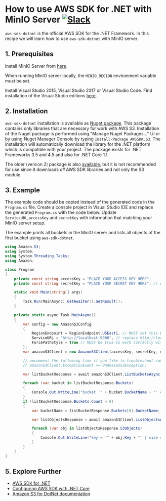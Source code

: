 # How to use AWS SDK for .NET with MinIO Server [![Slack](https://slack.min.io/slack?type=svg)](https://slack.min.io)
`aws-sdk-dotnet` is the official AWS SDK for the .NET Framework. In this recipe we will learn how to use `aws-sdk-dotnet` with MinIO server.

## 1. Prerequisites

Install MinIO Server from [here](https://docs.min.io/docs/minio-quickstart-guide).

When running MinIO server locally, the `MINIO_REGION` environment variable must be set.

Install Visual Studio 2015,  Visual Studio 2017 or Visual Studio Code. Find installation of the Visual Studio editions [here](https://www.visualstudio.com/downloads/).

## 2. Installation

`aws-sdk-dotnet` installation is available as [Nuget package](https://www.nuget.org/packages/AWSSDK.S3/). This package contains only libraries that are necessary for work with AWS S3.
Installation of the Nuget package is performed using "Manage Nuget Packages..." UI or by using Nuget Manager Console by typing ``Install-Package AWSSDK.S3``. The installation will automatically download the library for the .NET platform which is compatible with your project. The package exists for .NET Frameworks 3.5 and 4.5 and also for .NET Core 1.1.

The older (version 2) package is also [available](https://www.nuget.org/packages/AWSSDK/), but it is not recommended for use since it downloads _all_ AWS SDK libraries and not only the S3 module.

## 3. Example

The example code should be copied instead of the generated code in the ``Program.cs`` file. Create a console project in Visual Studio IDE and replace the generated ``Program.cs`` with the code below. Update ``ServiceURL``,``accessKey`` and ``secretKey`` with information that matching your MinIO server setup.

The example prints all buckets in the MinIO server and lists all objects of the first bucket using `aws-sdk-dotnet`.

```csharp
using Amazon.S3;
using System;
using System.Threading.Tasks;
using Amazon;

class Program
{
    private const string accessKey = "PLACE YOUR ACCESS KEY HERE";
    private const string secretKey = "PLACE YOUR SECRET KEY HERE"; // do not store secret key hardcoded in your production source code!

    static void Main(string[] args)
    {
        Task.Run(MainAsync).GetAwaiter().GetResult();
    }

    private static async Task MainAsync()
    {
        var config = new AmazonS3Config
        {
            RegionEndpoint = RegionEndpoint.USEast1, // MUST set this before setting ServiceURL and it should match the `MINIO_REGION` environment variable.
            ServiceURL = "http://localhost:9000", // replace http://localhost:9000 with URL of your MinIO server
            ForcePathStyle = true // MUST be true to work correctly with MinIO server
        };
        var amazonS3Client = new AmazonS3Client(accessKey, secretKey, config);

        // uncomment the following line if you like to troubleshoot communication with S3 storage and implement private void OnAmazonS3Exception(object sender, Amazon.Runtime.ExceptionEventArgs e)
        // amazonS3Client.ExceptionEvent += OnAmazonS3Exception;

        var listBucketResponse = await amazonS3Client.ListBucketsAsync();

        foreach (var bucket in listBucketResponse.Buckets)
        {
            Console.Out.WriteLine("bucket '" + bucket.BucketName + "' created at " + bucket.CreationDate);
        }
        if (listBucketResponse.Buckets.Count > 0)
        {
            var bucketName = listBucketResponse.Buckets[0].BucketName;

            var listObjectsResponse = await amazonS3Client.ListObjectsAsync(bucketName);

            foreach (var obj in listObjectsResponse.S3Objects)
            {
                Console.Out.WriteLine("key = '" + obj.Key + "' | size = " + obj.Size + " | tags = '" + obj.ETag + "' | modified = " + obj.LastModified);
            }
        }
    }
}
```

## 5. Explore Further

* [AWS SDK for .NET](https://aws.amazon.com/sdk-for-net/)
* [Configuring AWS SDK with .NET Core](https://aws.amazon.com/blogs/developer/configuring-aws-sdk-with-net-core/)
* [Amazon S3 for DotNet documentation](http://docs.aws.amazon.com/sdkfornet/v3/apidocs/Index.html)

